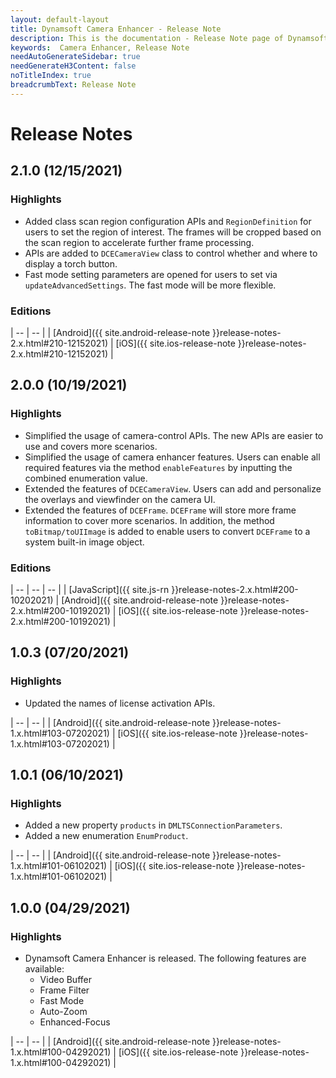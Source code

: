 ```yaml
---
layout: default-layout
title: Dynamsoft Camera Enhancer - Release Note
description: This is the documentation - Release Note page of Dynamsoft Camera Enhancer.
keywords:  Camera Enhancer, Release Note
needAutoGenerateSidebar: true
needGenerateH3Content: false
noTitleIndex: true
breadcrumbText: Release Note
---
```


# Release Notes

## 2.1.0 (12/15/2021)

### Highlights

- Added class scan region configuration APIs and `RegionDefinition` for users to set the region of interest. The frames will be cropped based on the scan region to accelerate further frame processing.
- APIs are added to `DCECameraView` class to control whether and where to display a torch button.
- Fast mode setting parameters are opened for users to set via `updateAdvancedSettings`. The fast mode will be more flexible.

### Editions

| -- | -- |
| [Android]({{ site.android-release-note }}release-notes-2.x.html#210-12152021) | [iOS]({{ site.ios-release-note }}release-notes-2.x.html#210-12152021) |

## 2.0.0 (10/19/2021)

### Highlights

- Simplified the usage of camera-control APIs. The new APIs are easier to use and covers more scenarios.
- Simplified the usage of camera enhancer features. Users can enable all required features via the method `enableFeatures` by inputting the combined enumeration value.
- Extended the features of `DCECameraView`. Users can add and personalize the overlays and viewfinder on the camera UI.
- Extended the features of `DCEFrame`. `DCEFrame` will store more frame information to cover more scenarios. In addition, the method `toBitmap/toUIImage` is added to enable users to convert `DCEFrame` to a system built-in image object.

### Editions

| -- | -- | -- |
| [JavaScript]({{ site.js-rn }}release-notes-2.x.html#200-10202021) | [Android]({{ site.android-release-note }}release-notes-2.x.html#200-10192021) | [iOS]({{ site.ios-release-note }}release-notes-2.x.html#200-10192021) |

## 1.0.3 (07/20/2021)

### Highlights

- Updated the names of license activation APIs.

| -- | -- |
| [Android]({{ site.android-release-note }}release-notes-1.x.html#103-07202021) | [iOS]({{ site.ios-release-note }}release-notes-1.x.html#103-07202021) |

## 1.0.1 (06/10/2021)

### Highlights

- Added a new property `products` in `DMLTSConnectionParameters`.
- Added a new enumeration `EnumProduct`.

| -- | -- |
| [Android]({{ site.android-release-note }}release-notes-1.x.html#101-06102021) | [iOS]({{ site.ios-release-note }}release-notes-1.x.html#101-06102021) |

## 1.0.0 (04/29/2021)

### Highlights

- Dynamsoft Camera Enhancer is released. The following features are available:
  - Video Buffer
  - Frame Filter
  - Fast Mode
  - Auto-Zoom
  - Enhanced-Focus

| -- | -- |
| [Android]({{ site.android-release-note }}release-notes-1.x.html#100-04292021) | [iOS]({{ site.ios-release-note }}release-notes-1.x.html#100-04292021) |
